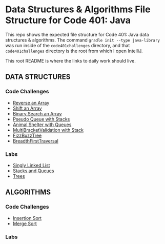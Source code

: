 # Data Structures & Algorithms File Structure for Code 401: Java

This repo shows the expected file structure for Code 401: Java data structures & algorithms. The command `gradle init --type java-library` was run inside of the `code401challenges` directory, and that `code401challenges` directory is the root from which I open IntelliJ.

This root README is where the links to daily work should live.

## DATA STRUCTURES

### Code Challenges 
* [Reverse an Array](./readmes/arrayreverse_README.md)
* [Shift an Array](./readmes/arrayshift_README.md)
* [Binary Search an Array](./readmes/binarysearch_README.md)
* [Pseudo Queue with Stacks](./data-structures/stacksandqueues/readmes/pseudoqueue_README.md)
* [Animal Shelter with Queues](./data-structures/stacksandqueues/readmes/animalshelter_README.md)
* [MultiBracketValidation with Stack](./data-structures/stacksandqueues/readmes/multibracketvalidation_README.md)
* [FizzBuzzTree](./data-structures/tree/readmes/fizzbuzztree_README.md)
* [BreadthFirstTraversal](./data-structures/tree/readmes/breadthfirsttraversal_README.md)

### Labs
* [Singly Linked List](./data-structures/linked-list/linkedlist_README.md)
* [Stacks and Queues](./data-structures/stacksandqueues/readmes/stacksandqueues_README.md)
* [Trees](./data-structures/tree/readmes/trees_README.md)

## ALGORITHMS

### Code Challenges 
* [Insertion Sort](./algorithms/readmes/insertionsort_README.md)
* [Merge Sort](./algorithms/readmes/mergesort_README.md)

### Labs






